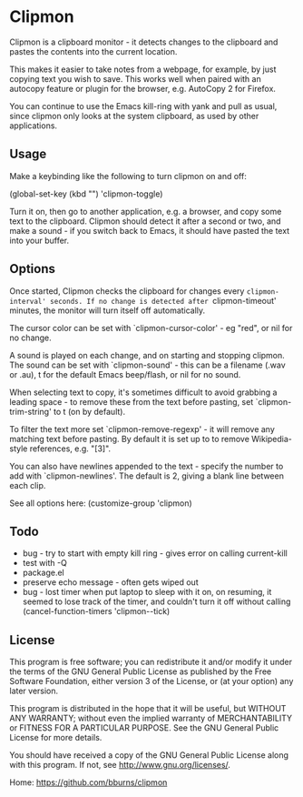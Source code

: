 
Clipmon
=======

Clipmon is a clipboard monitor - it detects changes to the clipboard and
pastes the contents into the current location.

This makes it easier to take notes from a webpage, for example, by just
copying text you wish to save. This works well when paired with an autocopy
feature or plugin for the browser, e.g. AutoCopy 2 for Firefox.

You can continue to use the Emacs kill-ring with yank and pull as usual,
since clipmon only looks at the system clipboard, as used by other
applications.


Usage
-----
Make a keybinding like the following to turn clipmon on and off: 

  (global-set-key (kbd \"<M-f2>\") 'clipmon-toggle)

Turn it on, then go to another application, e.g. a browser, and copy some
text to the clipboard. Clipmon should detect it after a second or two, and
make a sound - if you switch back to Emacs, it should have pasted the text
into your buffer. 


Options
-------

Once started, Clipmon checks the clipboard for changes every
`clipmon-interval' seconds. If no change is detected after `clipmon-timeout'
minutes, the monitor will turn itself off automatically.

The cursor color can be set with `clipmon-cursor-color' - eg \"red\", or nil
for no change. 

A sound is played on each change, and on starting and stopping clipmon. The
sound can be set with `clipmon-sound' - this can be a filename (.wav or .au),
t for the default Emacs beep/flash, or nil for no sound.

When selecting text to copy, it's sometimes difficult to avoid grabbing a
leading space - to remove these from the text before pasting, set
`clipmon-trim-string' to t (on by default).

To filter the text more set `clipmon-remove-regexp' - it will remove any
matching text before pasting. By default it is set up to to remove
Wikipedia-style references, e.g. \"[3]\".

You can also have newlines appended to the text - specify the number to add
with `clipmon-newlines'. The default is 2, giving a blank line between each
clip.


See all options here: (customize-group 'clipmon)


Todo
----
- bug - try to start with empty kill ring - gives error on calling
  current-kill
- test with -Q
- package.el
- preserve echo message - often gets wiped out
- bug - lost timer
  when put laptop to sleep with it on, on resuming,
  it seemed to lose track of the timer, and couldn't turn it off without
  calling (cancel-function-timers 'clipmon--tick)


License
-------
This program is free software; you can redistribute it and/or modify
it under the terms of the GNU General Public License as published by
the Free Software Foundation, either version 3 of the License, or
(at your option) any later version.

This program is distributed in the hope that it will be useful,
but WITHOUT ANY WARRANTY; without even the implied warranty of
MERCHANTABILITY or FITNESS FOR A PARTICULAR PURPOSE.  See the
GNU General Public License for more details.

You should have received a copy of the GNU General Public License
along with this program.  If not, see <http://www.gnu.org/licenses/>.





Home: https://github.com/bburns/clipmon  

